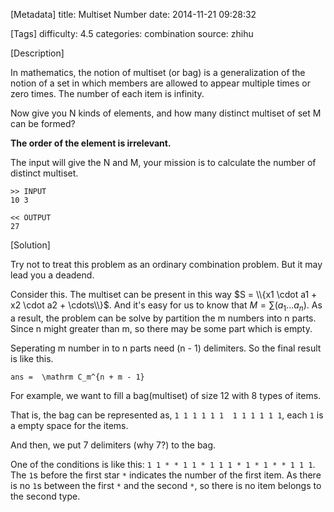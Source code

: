 [Metadata]
title: Multiset Number
date: 2014-11-21 09:28:32 

[Tags]
difficulty: 4.5
categories: combination
source: zhihu

[Description]

In mathematics, the notion of multiset (or bag) is a generalization of the notion of a set in which members are allowed to appear multiple times or zero times. The number of each item is infinity.

Now give you N kinds of elements, and how many distinct multiset of set M can be formed?

**The order of the element is irrelevant.**

The input will give the N and M, your mission is to calculate the number of distinct multiset.

```
>> INPUT
10 3

<< OUTPUT
27
```
[Solution]

Try not to treat this problem as an ordinary combination problem. But it may lead you a deadend.

Consider this. The multiset can be present in this way $S = \\{x1 \cdot a1 + x2 \cdot a2 + \cdots\\}$. And it's easy for us to know that $M = \sum(a_1...a_n)$. As a result, the problem can be solve by partition the m numbers into n parts. Since n might greater than m, so there may be some part which is empty.

Seperating m number in to n parts need (n - 1) delimiters. So the final result is like this.

```mathjax
ans =  \mathrm C_m^{n + m - 1}
```

For example, we want to fill a bag(multiset) of size 12 with 8 types of items.

That is, the bag can be represented as, ``1 1 1 1 1 1  1 1 1 1 1 1``, each ``1`` is a empty space for the items.

And then, we put 7 delimiters (why 7?) to the bag.

One of the conditions is like this: ``1 1 * * 1 1 * 1 1 1 * 1 * 1 * * 1 1 1``. The ``1``s before the first star ``*`` indicates the number of the first item. As there is no ``1``s between the first ``*`` and the second ``*``, so there is no item belongs to the second type. 

